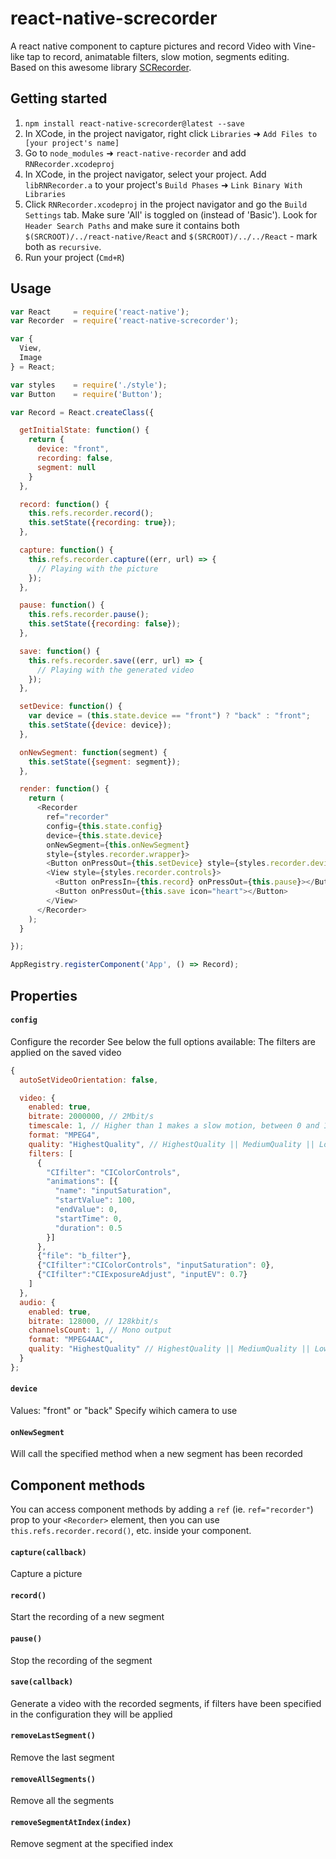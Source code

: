 # react-native-screcorder

A react native component to capture pictures and record Video with Vine-like tap to record, animatable filters, slow motion, segments editing.  
Based on this awesome library [SCRecorder](https://github.com/rFlex/SCRecorder).

## Getting started

1. `npm install react-native-screcorder@latest --save`
2. In XCode, in the project navigator, right click `Libraries` ➜ `Add Files to [your project's name]`
3. Go to `node_modules` ➜ `react-native-recorder` and add `RNRecorder.xcodeproj`
4. In XCode, in the project navigator, select your project. Add `libRNRecorder.a` to your project's `Build Phases` ➜ `Link Binary With Libraries`
5. Click `RNRecorder.xcodeproj` in the project navigator and go the `Build Settings` tab. Make sure 'All' is toggled on (instead of 'Basic'). Look for `Header Search Paths` and make sure it contains both `$(SRCROOT)/../react-native/React` and `$(SRCROOT)/../../React` - mark both as `recursive`.
5. Run your project (`Cmd+R`)

## Usage

```javascript
var React     = require('react-native');
var Recorder  = require('react-native-screcorder');

var {
  View,
  Image
} = React;

var styles    = require('./style');
var Button    = require('Button');

var Record = React.createClass({

  getInitialState: function() {
    return {
      device: "front",
      recording: false,
      segment: null
    }
  },

  record: function() {
    this.refs.recorder.record();
    this.setState({recording: true});
  },

  capture: function() {
    this.refs.recorder.capture((err, url) => {
      // Playing with the picture
    });
  },

  pause: function() {
    this.refs.recorder.pause();
    this.setState({recording: false});
  },

  save: function() {
    this.refs.recorder.save((err, url) => {
      // Playing with the generated video
    });
  },

  setDevice: function() {
    var device = (this.state.device == "front") ? "back" : "front";
    this.setState({device: device});
  },

  onNewSegment: function(segment) {
    this.setState({segment: segment});
  },

  render: function() {
    return (
      <Recorder
        ref="recorder"
        config={this.state.config}
        device={this.state.device}
        onNewSegment={this.onNewSegment}
        style={styles.recorder.wrapper}>
        <Button onPressOut={this.setDevice} style={styles.recorder.device}></Button>
        <View style={styles.recorder.controls}>
          <Button onPressIn={this.record} onPressOut={this.pause}></Button>
          <Button onPressOut={this.save icon="heart"></Button>
        </View>
      </Recorder>
    );
  }

});

AppRegistry.registerComponent('App', () => Record);
```

## Properties

#### `config`

Configure the recorder
See below the full options available:
The filters are applied on the saved video

```javascript
{
  autoSetVideoOrientation: false,

  video: {
    enabled: true,
    bitrate: 2000000, // 2Mbit/s
    timescale: 1, // Higher than 1 makes a slow motion, between 0 and 1 makes a timelapse effect
    format: "MPEG4",
    quality: "HighestQuality", // HighestQuality || MediumQuality || LowQuality
    filters: [
      {
        "CIfilter": "CIColorControls",
        "animations": [{
          "name": "inputSaturation",
          "startValue": 100,
          "endValue": 0,
          "startTime": 0,
          "duration": 0.5
        }]
      },
      {"file": "b_filter"},
      {"CIfilter":"CIColorControls", "inputSaturation": 0},
      {"CIfilter":"CIExposureAdjust", "inputEV": 0.7}
    ]
  },
  audio: {
    enabled: true,
    bitrate: 128000, // 128kbit/s
    channelsCount: 1, // Mono output
    format: "MPEG4AAC",
    quality: "HighestQuality" // HighestQuality || MediumQuality || LowQuality
  }
};
```

#### `device`

Values: "front" or "back"
Specify wihich camera to use

#### `onNewSegment`

Will call the specified method when a new segment has been recorded


## Component methods

You can access component methods by adding a `ref` (ie. `ref="recorder"`) prop to your `<Recorder>` element, then you can use `this.refs.recorder.record()`, etc. inside your component.

#### `capture(callback)`
Capture a picture

#### `record()`
Start the recording of a new segment

#### `pause()`
Stop the recording of the segment

#### `save(callback)`
Generate a video with the recorded segments, if filters have been specified in the configuration they will be applied

#### `removeLastSegment()`
Remove the last segment

#### `removeAllSegments()`
Remove all the segments

#### `removeSegmentAtIndex(index)`
Remove segment at the specified index
